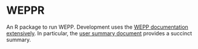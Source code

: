 # WEPPR

An R package to run WEPP.
Development uses the [WEPP documentation extensively](https://www.ars.usda.gov/midwest-area/west-lafayette-in/national-soil-erosion-research/docs/wepp/wepp-model-documentation/).
In particular, the 
[user summary document](https://www.ars.usda.gov/ARSUserFiles/50201000/WEPP/usersum.pdf) provides a succinct summary.
